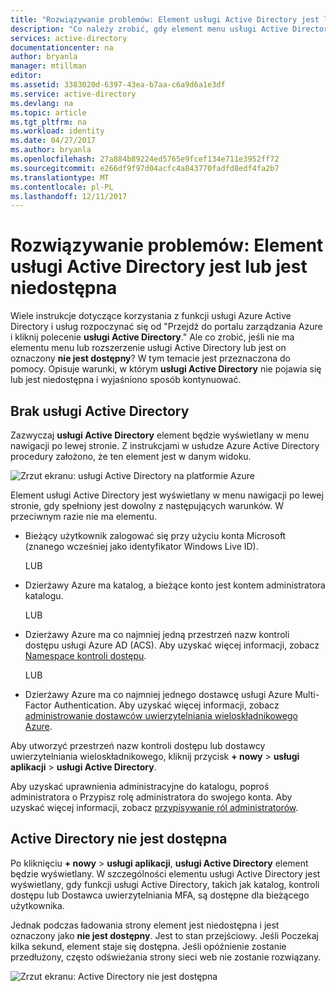 ```yaml
---
title: "Rozwiązywanie problemów: Element usługi Active Directory jest lub jest ona niedostępna | Dokumentacja firmy Microsoft"
description: "Co należy zrobić, gdy element menu usługi Active Directory nie jest wyświetlane w portalu zarządzania Azure."
services: active-directory
documentationcenter: na
author: bryanla
manager: mtillman
editor: 
ms.assetid: 3383020d-6397-43ea-b7aa-c6a9d6a1e3df
ms.service: active-directory
ms.devlang: na
ms.topic: article
ms.tgt_pltfrm: na
ms.workload: identity
ms.date: 04/27/2017
ms.author: bryanla
ms.openlocfilehash: 27a884b89224ed5765e9fcef134e711e3952ff72
ms.sourcegitcommit: e266df9f97d04acfc4a843770fadfd8edf4fa2b7
ms.translationtype: MT
ms.contentlocale: pl-PL
ms.lasthandoff: 12/11/2017
---
```

# <a name="troubleshooting-active-directory-item-is-missing-or-not-available"></a>Rozwiązywanie problemów: Element usługi Active Directory jest lub jest niedostępna
Wiele instrukcje dotyczące korzystania z funkcji usługi Azure Active Directory i usług rozpoczynać się od "Przejdź do portalu zarządzania Azure i kliknij polecenie **usługi Active Directory**." Ale co zrobić, jeśli nie ma elementu menu lub rozszerzenie usługi Active Directory lub jest on oznaczony **nie jest dostępny**? W tym temacie jest przeznaczona do pomocy. Opisuje warunki, w którym **usługi Active Directory** nie pojawia się lub jest niedostępna i wyjaśniono sposób kontynuować.

## <a name="active-directory-is-missing"></a>Brak usługi Active Directory
Zazwyczaj **usługi Active Directory** element będzie wyświetlany w menu nawigacji po lewej stronie. Z instrukcjami w usłudze Azure Active Directory procedury założono, że ten element jest w danym widoku.

![Zrzut ekranu: usługi Active Directory na platformie Azure](./media/active-directory-troubleshooting/typical-view.png)

Element usługi Active Directory jest wyświetlany w menu nawigacji po lewej stronie, gdy spełniony jest dowolny z następujących warunków. W przeciwnym razie nie ma elementu.

* Bieżący użytkownik zalogować się przy użyciu konta Microsoft (znanego wcześniej jako identyfikator Windows Live ID).
  
    LUB
* Dzierżawy Azure ma katalog, a bieżące konto jest kontem administratora katalogu.
  
    LUB
* Dzierżawy Azure ma co najmniej jedną przestrzeń nazw kontroli dostępu usługi Azure AD (ACS). Aby uzyskać więcej informacji, zobacz [Namespace kontroli dostępu](https://msdn.microsoft.com/library/azure/gg185908.aspx).
  
    LUB
* Dzierżawy Azure ma co najmniej jednego dostawcę usługi Azure Multi-Factor Authentication. Aby uzyskać więcej informacji, zobacz [administrowanie dostawców uwierzytelniania wieloskładnikowego Azure](../multi-factor-authentication/multi-factor-authentication-get-started-cloud.md).

Aby utworzyć przestrzeń nazw kontroli dostępu lub dostawcy uwierzytelniania wieloskładnikowego, kliknij przycisk **+ nowy** > **usługi aplikacji** > **usługi Active Directory**.

Aby uzyskać uprawnienia administracyjne do katalogu, poproś administratora o Przypisz rolę administratora do swojego konta. Aby uzyskać więcej informacji, zobacz [przypisywanie ról administratorów](active-directory-assign-admin-roles-azure-portal.md).

## <a name="active-directory-is-not-available"></a>Active Directory nie jest dostępna
Po kliknięciu **+ nowy** > **usługi aplikacji**, **usługi Active Directory** element będzie wyświetlany. W szczególności elementu usługi Active Directory jest wyświetlany, gdy funkcji usługi Active Directory, takich jak katalog, kontroli dostępu lub Dostawca uwierzytelniania MFA, są dostępne dla bieżącego użytkownika.

Jednak podczas ładowania strony element jest niedostępna i jest oznaczony jako **nie jest dostępny**. Jest to stan przejściowy. Jeśli Poczekaj kilka sekund, element staje się dostępna. Jeśli opóźnienie zostanie przedłużony, często odświeżania strony sieci web nie zostanie rozwiązany.

![Zrzut ekranu: Active Directory nie jest dostępna](./media/active-directory-troubleshooting/not-available.png)

